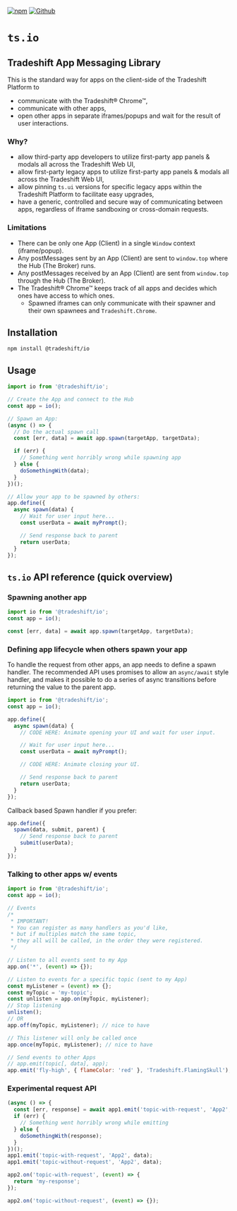 [![npm](https://img.shields.io/npm/v/@tradeshift/io.svg)](https://npmjs.org/package/@tradeshift/io) [![Github](https://img.shields.io/github/v/release/tradeshift/io)](https://github.com/Tradeshift/io/releases/latest)

# `ts.io`

## Tradeshift App Messaging Library

This is the standard way for apps on the client-side of the Tradeshift Platform to

- communicate with the Tradeshift® Chrome™,
- communicate with other apps,
- open other apps in separate iframes/popups and wait for the result of user interactions.

### Why?

- allow third-party app developers to utilize first-party app panels & modals all across the Tradeshift Web UI,
- allow first-party legacy apps to utilize first-party app panels & modals all across the Tradeshift Web UI,
- allow pinning `ts.ui` versions for specific legacy apps within the Tradeshift Platform to facilitate easy upgrades,
- have a generic, controlled and secure way of communicating between apps, regardless of iframe sandboxing or cross-domain requests.

### Limitations

- There can be only one App (Client) in a single `Window` context (iframe/popup).
- Any postMessages sent by an App (Client) are sent to `window.top` where the Hub (The Broker) runs.
- Any postMessages received by an App (Client) are sent from `window.top` through the Hub (The Broker).
- The Tradeshift® Chrome™ keeps track of all apps and decides which ones have access to which ones.
  - Spawned iframes can only communicate with their spawner and their own spawnees and `Tradeshift.Chrome`.

## Installation

```
npm install @tradeshift/io
```

## Usage

```js
import io from '@tradeshift/io';

// Create the App and connect to the Hub
const app = io();

// Spawn an App:
(async () => {
  // Do the actual spawn call
  const [err, data] = await app.spawn(targetApp, targetData);

  if (err) {
    // Something went horribly wrong while spawning app
  } else {
    doSomethingWith(data);
  }
})();

// Allow your app to be spawned by others:
app.define({
  async spawn(data) {
    // Wait for user input here...
    const userData = await myPrompt();

    // Send response back to parent
    return userData;
  }
});
```

## `ts.io` API reference (quick overview)

### Spawning another app

```js
import io from '@tradeshift/io';
const app = io();

const [err, data] = await app.spawn(targetApp, targetData);
```

### Defining app lifecycle when others spawn your app

To handle the request from other apps, an app needs to define a spawn handler. The recommended API uses promises to allow an `async/await` style handler, and makes it possible to do a series of async transitions before returning the value to the parent app.

```js
import io from '@tradeshift/io';
const app = io();

app.define({
  async spawn(data) {
    // CODE HERE: Animate opening your UI and wait for user input.

    // Wait for user input here...
    const userData = await myPrompt();

    // CODE HERE: Animate closing your UI.

    // Send response back to parent
    return userData;
  }
});
```

Callback based Spawn handler if you prefer:

```js
app.define({
  spawn(data, submit, parent) {
    // Send response back to parent
    submit(userData);
  }
});
```

### Talking to other apps w/ events

```js
import io from '@tradeshift/io';
const app = io();

// Events
/*
 * IMPORTANT!
 * You can register as many handlers as you'd like,
 * but if multiples match the same topic,
 * they all will be called, in the order they were registered.
 */

// Listen to all events sent to my App
app.on('*', (event) => {});

// Listen to events for a specific topic (sent to my App)
const myListener = (event) => {};
const myTopic = 'my-topic';
const unlisten = app.on(myTopic, myListener);
// Stop listening
unlisten();
// OR
app.off(myTopic, myListener); // nice to have

// This listener will only be called once
app.once(myTopic, myListener); // nice to have

// Send events to other Apps
// app.emit(topic[, data], app);
app.emit('fly-high', { flameColor: 'red' }, 'Tradeshift.FlamingSkull');
```

### Experimental request API

```js
(async () => {
  const [err, response] = await app1.emit('topic-with-request', 'App2', data);
  if (err) {
    // Something went horribly wrong while emitting
  } else {
    doSomethingWith(response);
  }
})();
app1.emit('topic-with-request', 'App2', data);
app1.emit('topic-without-request', 'App2', data);

app2.on('topic-with-request', (event) => {
  return 'my-response';
});

app2.on('topic-without-request', (event) => {});
```

<!--
# WARNING

# DO NOT READ BELOW THIS LINE

## YOU WILL BE CONFUSED

### IT DOES NOT CONCERN YOU

### In the frame/window of the Tradeshift® Chrome™

```js
import io from '@tradeshift/io';

// Create The Hub
const hub = io({
  appByWindow(win) {
    return app;
  },
  windowByApp(app, sourceWindow) {
    return win;
  },
  handleAppTimeout(app, win) {},
  handleAppSpawn(app, parentApp) {},
  handleAppSubmit(app, parentApp, data) {}
});

// Terminate App Instance in target Window
hub.forgetApp(app, win);

// Create App (a client) for the Tradeshift® Chrome™ and connect to Hub (The Broker)
const top = hub.top();
top.on('*', event => {
  // Handle events sent to 'Tradeshift.Chrome'
});
```
-->
